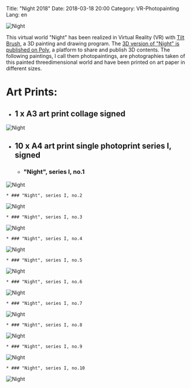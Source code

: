 Title: "Night 2018"
Date: 2018-03-18 20:00
Category: VR-Photopainting
Lang: en

![Night]({filename}images/vrnight/cr-smeerws-night1.jpg "Night")


This virtual world "Night" has been realized in Virtual Reality (VR) with [Tilt Brush](https://www.tiltbrush.com/), a 3D painting and drawing program. The [3D version of "Night" is published on Poly](https://poly.google.com/view/ar7FNP1UH_v), a platform to share and publish 3D contents. The following paintings, I call them photopaintings, are photographies taken of this painted threedimensional world and have been printed on art paper in different sizes.


# Art Prints:

* ## 1 x A3 art print collage signed
![Night]({filename}images/vrnight/cr-smeerws-night-a3.jpg "Night")

* ## 10 x A4 art print single photoprint series I, signed 

    * ### "Night", series I, no.1
![Night]({filename}images/vrnight/cr-smeerws-night-web-1.jpg "Night no.1")

    * ### "Night", series I, no.2
![Night]({filename}images/vrnight/cr-smeerws-night-web-2.jpg "Night no.2")

    * ### "Night", series I, no.3
![Night]({filename}images/vrnight/cr-smeerws-night-web-3.jpg "Night no.3")

    * ### "Night", series I, no.4
![Night]({filename}images/vrnight/cr-smeerws-night-web-4.jpg "Night no.4")

    * ### "Night", series I, no.5
![Night]({filename}images/vrnight/cr-smeerws-night-web-5.jpg "Night no.5")

    * ### "Night", series I, no.6
![Night]({filename}images/vrnight/cr-smeerws-night-web-6.jpg "Night no.6")

    * ### "Night", series I, no.7
![Night]({filename}images/vrnight/cr-smeerws-night-web-7.jpg "Night no.7")

    * ### "Night", series I, no.8
![Night]({filename}images/vrnight/cr-smeerws-night-web-8.jpg "Night no.8")

    * ### "Night", series I, no.9
![Night]({filename}images/vrnight/cr-smeerws-night-web-9.jpg "Night no.9")

    * ### "Night", series I, no.10
![Night]({filename}images/vrnight/cr-smeerws-night-web-10.jpg "Night no.10")
